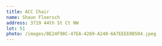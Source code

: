 ```yaml
---
title: ACC Chair
name: Shaun Floersch
address: 3719 44th St Ct NW
lot: 51
photo: /images/BE24F98C-47EA-4269-A240-6A7EEEE0B504.jpeg
---
```

